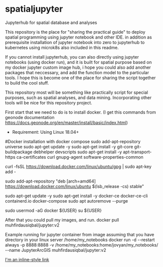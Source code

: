 # spatialjupyter
Jupyterhub for spatial database and analyses

This repository is the place for "sharing the practical guide" to deploy spatial programming using jupyter notebook and other IDE. 
in addition as prerequisite installation of jupyter notebook into zero to jupyterhub to kubernetes using microk8s also included in this readme.

If you cannot install jupyterhub, you can also directly using jupyter notebooks (using docker run), and it is built for spatial purpose based on my docker jupyter custom image hub, i hope you could also add another packages that neccessary, and add the function model to the particular tools. I hope this is become one of the place for sharing the script together to build the cool stuff.

This repository most will be something like practically script for special purposes, such as spatial analyses, and data mining.
Incorporating other tools will be nice for this repository project.

First start that we need to do is to install docker.
(I get this commands from geonode documentation https://docs.geonode.org/en/master/install/basic/index.html)
- Requirement: Using Linux 18.04+

#Docker installation with docker compose
sudo add-apt-repository universe
sudo apt-get update -y
sudo apt-get install -y git-core git-buildpackage debhelper devscripts
sudo apt-get install -y apt-transport-https ca-certificates curl gnupg-agent software-properties-common

curl -fsSL https://download.docker.com/linux/ubuntu/gpg | sudo apt-key add -

sudo add-apt-repository "deb [arch=amd64] https://download.docker.com/linux/ubuntu $(lsb_release -cs) stable"

sudo apt-get update -y
sudo apt-get install -y docker-ce docker-ce-cli containerd.io docker-compose
sudo apt autoremove --purge

sudo usermod -aG docker ${USER}
su ${USER}

After that you could pull my images, and run.
docker pull muhfirdausiqbal/jupyter:v2

Example running for jupyter container from image assuming that you have directory in your linux server /home/my_notebooks 
docker run -d --restart always -p 8888:8888 -v /home/my_notebooks:home/jovyan/my_notebooks/ --name JupyterArcGIS muhfirdausiqbal/jupyter:v2

[I'm an inline-style link](https://www.google.com)
